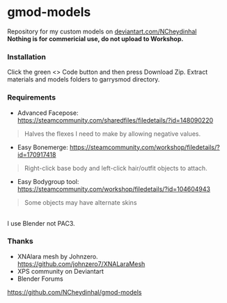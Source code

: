 # gmod-models

Repository for my custom models on [deviantart.com/NCheydinhal](https://www.deviantart.com/ncheydinhal)
<br><b>Nothing is for commericial use, do not upload to Workshop.</b></br>

### Installation

Click the green <> Code button and then press Download Zip. Extract materials and models folders to garrysmod directory.

### Requirements

- Advanced Facepose: https://steamcommunity.com/sharedfiles/filedetails/?id=148090220
> Halves the flexes I need to make by allowing negative values.
- Easy Bonemerge: https://steamcommunity.com/workshop/filedetails/?id=170917418
> Right-click base body and left-click hair/outfit objects to attach.
- Easy Bodygroup tool: https://steamcommunity.com/workshop/filedetails/?id=104604943
> Some objects may have alternate skins

<br>I use Blender not PAC3.</br>

### Thanks
- XNAlara mesh by Johnzero. https://github.com/johnzero7/XNALaraMesh
- XPS community on Deviantart
- Blender Forums

https://github.com/NCheydinhal/gmod-models
